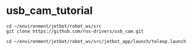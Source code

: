 # usb_cam_tutorial

```
cd ~/environment/jetbot/robot_ws/src
git clone https://github.com/ros-drivers/usb_cam.git
```

```
cd ~/environment/jetbot/robot_ws/src/jetbot_app/launch/teleop.launch
```
